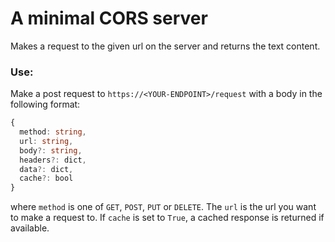 # A minimal CORS server

Makes a request to the given url on the server and returns the text content.

### Use:
Make a post request to `https://<YOUR-ENDPOINT>/request` with a body in the following format:
```ts
{
  method: string,
  url: string,
  body?: string,
  headers?: dict,
  data?: dict,
  cache?: bool
}
```
where `method` is one of `GET`, `POST`, `PUT` or `DELETE`. The `url` is the url you want to make a request to. If `cache` is set to `True`, a cached response is returned if available. 
